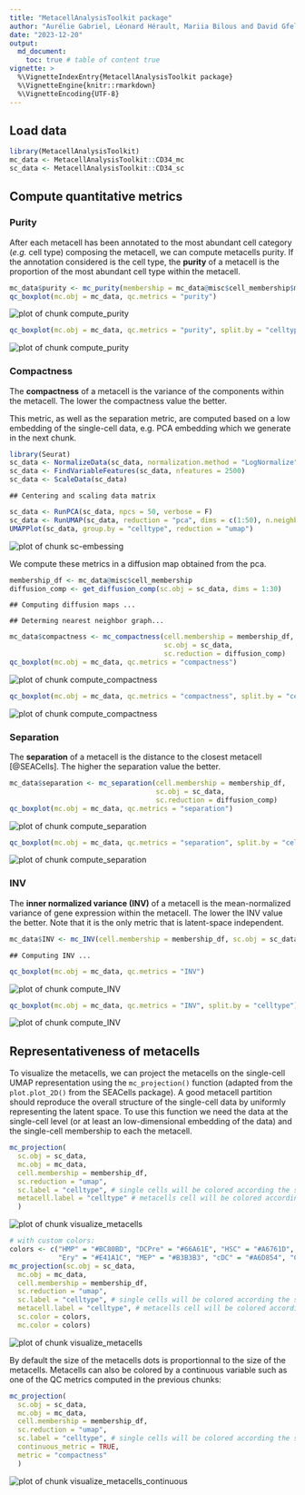 ```yaml
---
title: "MetacellAnalysisToolkit package"
author: "Aurélie Gabriel, Léonard Hérault, Mariia Bilous and David Gfeller"
date: "2023-12-20"
output:
  md_document:
    toc: true # table of content true
vignette: >
  %\VignetteIndexEntry{MetacellAnalysisToolkit package}
  %\VignetteEngine{knitr::rmarkdown}
  %\VignetteEncoding{UTF-8}
---
```




## Load data


```r
library(MetacellAnalysisToolkit)
mc_data <- MetacellAnalysisToolkit::CD34_mc
sc_data <- MetacellAnalysisToolkit::CD34_sc
```

## Compute quantitative metrics

### Purity
After each metacell has been annotated to the most abundant cell category (*e.g.* cell type) composing the metacell, we can compute metacells purity. 
If the annotation considered is the cell type, the **purity** of a metacell is the proportion of the most abundant
cell type within the metacell.

```r
mc_data$purity <- mc_purity(membership = mc_data@misc$cell_membership$membership, annotation = sc_data$celltype)
qc_boxplot(mc.obj = mc_data, qc.metrics = "purity")
```

![plot of chunk compute_purity](./MetacellAnalysisToolkit_vignette_files/compute_purity-1.png)

```r
qc_boxplot(mc.obj = mc_data, qc.metrics = "purity", split.by = "celltype")
```

![plot of chunk compute_purity](./MetacellAnalysisToolkit_vignette_files/compute_purity-2.png)

### Compactness
The **compactness** of a metacell is the variance of the components within the metacell.
The lower the compactness value the better.

This metric, as well as the separation metric, are computed based on a low embedding of the single-cell data, e.g. PCA embedding 
which we generate in the next chunk.


```r
library(Seurat)
sc_data <- NormalizeData(sc_data, normalization.method = "LogNormalize")
sc_data <- FindVariableFeatures(sc_data, nfeatures = 2500)
sc_data <- ScaleData(sc_data)
```

```
## Centering and scaling data matrix
```

```r
sc_data <- RunPCA(sc_data, npcs = 50, verbose = F)
sc_data <- RunUMAP(sc_data, reduction = "pca", dims = c(1:50), n.neighbors = 15, verbose = F, min.dist = 0.5)
UMAPPlot(sc_data, group.by = "celltype", reduction = "umap")
```

![plot of chunk sc-embessing](./MetacellAnalysisToolkit_vignette_files/sc-embessing-1.png)

We compute these metrics in a diffusion map obtained from the pca.

```r
membership_df <- mc_data@misc$cell_membership
diffusion_comp <- get_diffusion_comp(sc.obj = sc_data, dims = 1:30)
```

```
## Computing diffusion maps ...
```

```
## Determing nearest neighbor graph...
```

```r
mc_data$compactness <- mc_compactness(cell.membership = membership_df,
                                      sc.obj = sc_data,
                                      sc.reduction = diffusion_comp)
qc_boxplot(mc.obj = mc_data, qc.metrics = "compactness")
```

![plot of chunk compute_compactness](./MetacellAnalysisToolkit_vignette_files/compute_compactness-1.png)

```r
qc_boxplot(mc.obj = mc_data, qc.metrics = "compactness", split.by = "celltype")
```

![plot of chunk compute_compactness](./MetacellAnalysisToolkit_vignette_files/compute_compactness-2.png)

### Separation
The **separation** of a metacell is the distance to the closest metacell [@SEACells].
The higher the separation value the better.


```r
mc_data$separation <- mc_separation(cell.membership = membership_df, 
                                    sc.obj = sc_data, 
                                    sc.reduction = diffusion_comp)
qc_boxplot(mc.obj = mc_data, qc.metrics = "separation")
```

![plot of chunk compute_separation](./MetacellAnalysisToolkit_vignette_files/compute_separation-1.png)

```r
qc_boxplot(mc.obj = mc_data, qc.metrics = "separation", split.by = "celltype")
```

![plot of chunk compute_separation](./MetacellAnalysisToolkit_vignette_files/compute_separation-2.png)


### INV
The **inner normalized variance (INV)** of a metacell is the mean-normalized variance of gene expression within the metacell.
The lower the INV value the better.
Note that it is the only metric that is latent-space independent.


```r
mc_data$INV <- mc_INV(cell.membership = membership_df, sc.obj = sc_data, group.label = "membership")
```

```
## Computing INV ...
```

```r
qc_boxplot(mc.obj = mc_data, qc.metrics = "INV")
```

![plot of chunk compute_INV](./MetacellAnalysisToolkit_vignette_files/compute_INV-1.png)

```r
qc_boxplot(mc.obj = mc_data, qc.metrics = "INV", split.by = "celltype")
```

![plot of chunk compute_INV](./MetacellAnalysisToolkit_vignette_files/compute_INV-2.png)

## Representativeness of metacells
To visualize the metacells, we can project the metacells on the single-cell UMAP representation using the `mc_projection()` function (adapted from the `plot.plot_2D()` from the SEACells package).
A good metacell partition should reproduce the overall structure of the single-cell data by uniformly representing the latent space.
To use this function we need the data at the single-cell level (or at least an low-dimensional embedding of the data) and the single-cell membership to each the metacell.


```r
mc_projection(
  sc.obj = sc_data,
  mc.obj = mc_data,
  cell.membership = membership_df,
  sc.reduction = "umap",
  sc.label = "celltype", # single cells will be colored according the sc.label
  metacell.label = "celltype" # metacells cell will be colored according the metacell.label
  )
```

![plot of chunk visualize_metacells](./MetacellAnalysisToolkit_vignette_files/visualize_metacells-1.png)

```r
# with custom colors:
colors <- c("HMP" = "#BC80BD", "DCPre" = "#66A61E", "HSC" = "#A6761D",
            "Ery" = "#E41A1C", "MEP" = "#B3B3B3", "cDC" = "#A6D854", "CLP" = "#1F78B4", "Mono" = "#E6AB02", "pDC" = "#B2DF8A" )
mc_projection(sc.obj = sc_data,
  mc.obj = mc_data,
  cell.membership = membership_df,
  sc.reduction = "umap",
  sc.label = "celltype", # single cells will be colored according the sc.label
  metacell.label = "celltype", # metacells cell will be colored according the metacell.label
  sc.color = colors,
  mc.color = colors)
```

![plot of chunk visualize_metacells](./MetacellAnalysisToolkit_vignette_files/visualize_metacells-2.png)

By default the size of the metacells dots is proportionnal to the size of the metacells.
Metacells can also be colored by a continuous variable such as one of the QC metrics computed in the previous chunks:


```r
mc_projection(
  sc.obj = sc_data,
  mc.obj = mc_data,
  cell.membership = membership_df,
  sc.reduction = "umap",
  sc.label = "celltype", # single cells will be colored according the sc.label
  continuous_metric = TRUE,
  metric = "compactness"
  )
```

![plot of chunk visualize_metacells_continuous](./MetacellAnalysisToolkit_vignette_files/visualize_metacells_continuous-1.png)
